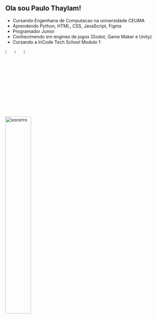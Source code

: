 ## Ola sou Paulo Thaylam!
- Cursando Engenharia de Computacao na universidade CEUMA
- Aprendendo Python, HTML, CSS, JavaScript, Figma
- Programador Junior
- Conhecimendo em engines de jogos (Godot, Game Maker e Unity)
- Cursando a InCode Tech School Modulo 1

<img src="https://img.icons8.com/?size=100&id=20909&format=png&color=000000" alt="html" width="5%"> </img>
<img src="https://img.icons8.com/?size=100&id=7gdY5qNXaKC0&format=png&color=000000" alt="css" width="5%"> </img>
<img src="https://img.icons8.com/?size=100&id=108784&format=png&color=000000" alt="javascript" width="5%"> </img>

<img src="https://meuvestibular.com.br/wp-content/uploads/2018/11/ceuma-og-1200x900.jpg" alt="socorro" width="40%"> </img>


<!--https://img.icons8.com/?size=100&id=108784&format=png&color=000000
**paulothaylam/paulothaylam** is a ✨ _special_ ✨ repository because its `README.md` (this file) appears on your GitHub profile.

Here are some ideas to get you started:

- 🔭 I’m currently working on ...
- 🌱 I’m currently learning ...
- 👯 I’m looking to collaborate on ...
- 🤔 I’m looking for help with ...
- 💬 Ask me about ...
- 📫 How to reach me: ...
- 😄 Pronouns: ...
- ⚡ Fun fact: ...
-->
